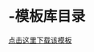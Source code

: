 # -模板库目录
[点击这里下载该模板](https://raw.githubusercontent.com/LiPtSn/MUC-hainan-template-library/main/中央民族大学海南国际学院会议纪要格式【模板】.docx)
